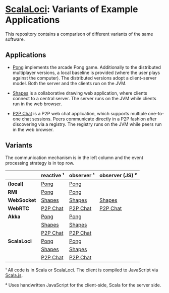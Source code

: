 # [ScalaLoci](http://scala-loci.github.io): Variants of Example Applications

This repository contains a comparison of different variants of the same software.


## Applications

* [Pong](pong) implements the arcade Pong game. Additionally to the distributed
  multiplayer versions, a local baseline is provided (where the user plays
  against the computer). The distributed versions adopt a client–server model.
  Both the server and the clients run on the JVM.

* [Shapes](shapes) is a collaborative drawing web application, where clients
  connect to a central server. The server runs on the JVM while clients run in
  the web browser.

* [P2P Chat](chat) is a P2P web chat application, which supports multiple
  one-to-one chat sessions. Peers communicate directly in a P2P fashion after
  discovering via a registry. The registry runs on the JVM while peers run in
  the web browser.


## Variants

The communication mechanism is in the left column and the event processing strategy is in top row.

              | **reactive** ¹                                   | **observer** ¹                                   | **observer (JS)** ²
------------- | ------------------------------------------------ | ------------------------------------------------ | ----------------------------
**(local)**   | [Pong](pong/src/main/scala/local/reactive)       | [Pong](pong/src/main/scala/local/observer)       |
**RMI**       | [Pong](pong/src/main/scala/distributed/reactive) | [Pong](pong/src/main/scala/distributed/observer) |
**WebSocket** | [Shapes](shapes/scalajs.reactive)                | [Shapes](shapes/scalajs.observer)                | [Shapes](shapes/traditional)
**WebRTC**    | [P2P Chat](chat/scalajs.reactive)                | [P2P Chat](chat/scalajs.observer)                | [P2P Chat](chat/traditional)
**Akka**      | [Pong](pong/src/main/scala/actor/reactive)       | [Pong](pong/src/main/scala/actor/observer)       |
              | [Shapes](shapes/actor.reactive)                  | [Shapes](shapes/actor.observer)                  |
              | [P2P Chat](chat/actor.reactive)                  | [P2P Chat](chat/actor.observer)                  |
**ScalaLoci** | [Pong](pong/src/main/scala/multitier/reactive)   | [Pong](pong/src/main/scala/multitier/observer)   |
              | [Shapes](shapes/multitier.reactive)              | [Shapes](shapes/multitier.observer)              |
              | [P2P Chat](chat/multitier.reactive)              | [P2P Chat](chat/multitier.observer)              |

¹ All code is in Scala or ScalaLoci. The client is compiled to JavaScript via [Scala.js](http://www.scala-js.org/).

² Uses handwritten JavaScript for the client-side, Scala for the server side.
